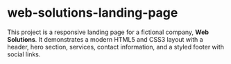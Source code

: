 # web-solutions-landing-page
This project is a responsive landing page for a fictional company, **Web Solutions**. It demonstrates a modern HTML5 and CSS3 layout with a header, hero section, services, contact information, and a styled footer with social links.
